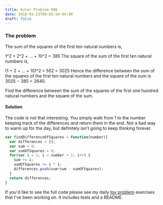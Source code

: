 ```yaml
---
title: Euler Problem 006
date: 2018-03-23T09:03:54-04:00
draft: false
---
```

### The problem
The sum of the squares of the first ten natural numbers is,

1^2 + 2^2 + ... + 10^2 = 385 The square of the sum of the first ten natural numbers is,

(1 + 2 + ... + 10)^2 = 552 = 3025 Hence the difference between the sum of the squares of the first ten natural numbers and the square of the sum is 3025 − 385 = 2640.

Find the difference between the sum of the squares of the first one hundred natural numbers and the square of the sum.

#### Solution ####
The code is not that interesting. You simply walk from 1 to the number keeping track of the differences and return them in the end. Not a bad way to warm up for the day, but definitely isn't going to keep thinking forever.

```javascript
var findDifferenceOfSquares = function(number){
  var differences = [];
  var sum = 0;
  var sumOfSquares = 0;
  for(var i = 1; i < number + 1; i++) {
    sum += i;
    sumOfSquares += i * i;
    differences.push(sum*sum - sumOfSquares);
  }
  return differences;
}
```

If you'd like to see the full code please see my daily [toy problem](https://github.com/charltonaustin/toy-problems/) exercises that I've been working on. It includes tests and a README.

